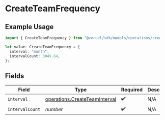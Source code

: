 # CreateTeamFrequency

## Example Usage

```typescript
import { CreateTeamFrequency } from "@vercel/sdk/models/operations/createteam.js";

let value: CreateTeamFrequency = {
  interval: "month",
  intervalCount: 3049.64,
};
```

## Fields

| Field                                                                          | Type                                                                           | Required                                                                       | Description                                                                    |
| ------------------------------------------------------------------------------ | ------------------------------------------------------------------------------ | ------------------------------------------------------------------------------ | ------------------------------------------------------------------------------ |
| `interval`                                                                     | [operations.CreateTeamInterval](../../models/operations/createteaminterval.md) | :heavy_check_mark:                                                             | N/A                                                                            |
| `intervalCount`                                                                | *number*                                                                       | :heavy_check_mark:                                                             | N/A                                                                            |